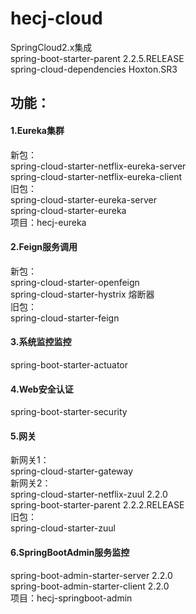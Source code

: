 
# hecj-cloud
SpringCloud2.x集成  
spring-boot-starter-parent 2.2.5.RELEASE  
spring-cloud-dependencies Hoxton.SR3

## 功能：
#### 1.Eureka集群
  新包：  
  spring-cloud-starter-netflix-eureka-server  
  spring-cloud-starter-netflix-eureka-client  
  旧包：  
  spring-cloud-starter-eureka-server  
  spring-cloud-starter-eureka  
  项目：hecj-eureka
  
#### 2.Feign服务调用
  新包：  
  spring-cloud-starter-openfeign   
  spring-cloud-starter-hystrix 熔断器  
  旧包：  
  spring-cloud-starter-feign  
  
#### 3.系统监控监控
  spring-boot-starter-actuator
  
#### 4.Web安全认证
  spring-boot-starter-security
  
#### 5.网关
  新网关1：  
  spring-cloud-starter-gateway  
  新网关2：  
  spring-cloud-starter-netflix-zuul 2.2.0   
  spring-boot-starter-parent 2.2.2.RELEASE  
  旧包：  
  spring-cloud-starter-zuul  
 
#### 6.SpringBootAdmin服务监控
  spring-boot-admin-starter-server 2.2.0  
  spring-boot-admin-starter-client 2.2.0  
  项目：hecj-springboot-admin  


